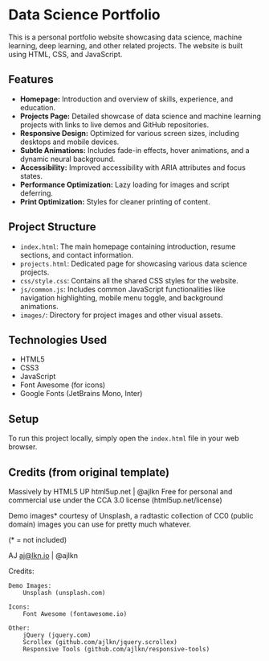 # Data Science Portfolio

This is a personal portfolio website showcasing data science, machine learning, deep learning, and other related projects. The website is built using HTML, CSS, and JavaScript.

## Features

*   **Homepage:** Introduction and overview of skills, experience, and education.
*   **Projects Page:** Detailed showcase of data science and machine learning projects with links to live demos and GitHub repositories.
*   **Responsive Design:** Optimized for various screen sizes, including desktops and mobile devices.
*   **Subtle Animations:** Includes fade-in effects, hover animations, and a dynamic neural background.
*   **Accessibility:** Improved accessibility with ARIA attributes and focus states.
*   **Performance Optimization:** Lazy loading for images and script deferring.
*   **Print Optimization:** Styles for cleaner printing of content.

## Project Structure

- `index.html`: The main homepage containing introduction, resume sections, and contact information.
- `projects.html`: Dedicated page for showcasing various data science projects.
- `css/style.css`: Contains all the shared CSS styles for the website.
- `js/common.js`: Includes common JavaScript functionalities like navigation highlighting, mobile menu toggle, and background animations.
- `images/`: Directory for project images and other visual assets.

## Technologies Used

*   HTML5
*   CSS3
*   JavaScript
*   Font Awesome (for icons)
*   Google Fonts (JetBrains Mono, Inter)

## Setup

To run this project locally, simply open the `index.html` file in your web browser.

## Credits (from original template)

Massively by HTML5 UP
html5up.net | @ajlkn
Free for personal and commercial use under the CCA 3.0 license (html5up.net/license)

Demo images* courtesy of Unsplash, a radtastic collection of CC0 (public domain) images
you can use for pretty much whatever.

(* = not included)

AJ
aj@lkn.io | @ajlkn


Credits:

	Demo Images:
		Unsplash (unsplash.com)

	Icons:
		Font Awesome (fontawesome.io)

	Other:
		jQuery (jquery.com)
		Scrollex (github.com/ajlkn/jquery.scrollex)
		Responsive Tools (github.com/ajlkn/responsive-tools) 